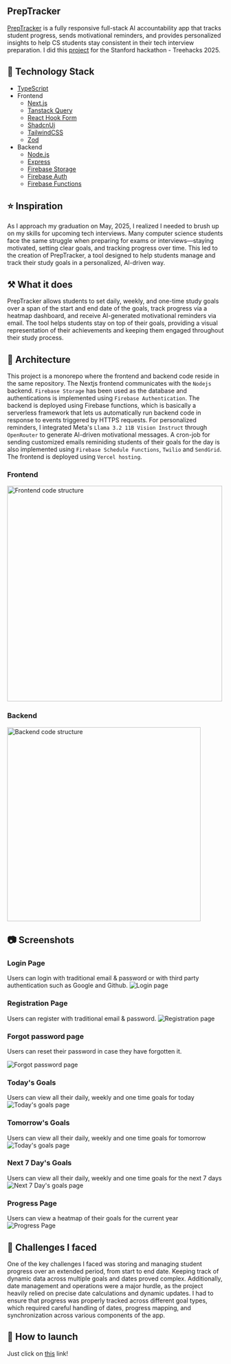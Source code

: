 ## PrepTracker

[PrepTracker](https://prep-tracker.vercel.app/) is a fully responsive full-stack AI accountability app that tracks student progress, sends motivational reminders, and provides
personalized insights to help CS students stay consistent in their tech interview preparation. I did this [project](https://devpost.com/software/preptracker?ref_content=user-portfolio&ref_feature=in_progress) for the Stanford hackathon - Treehacks 2025. 

## :pancakes: Technology Stack

- [TypeScript](https://www.typescriptlang.org/)
- Frontend
  - [Next.js](https://nextjs.org/)
  - [Tanstack Query](https://tanstack.com/query/latest)
  - [React Hook Form](https://react-hook-form.com/)
  - [ShadcnUi](https://ui.shadcn.com/)
  - [TailwindCSS](https://tailwindcss.com/)
  - [Zod](https://zod.dev/)
- Backend
  - [Node.js](https://nodejs.org/en)
  - [Express](https://expressjs.com/)
  - [Firebase Storage](https://firebase.google.com/products/storage)
  - [Firebase Auth](https://firebase.google.com/products/auth)
  - [Firebase Functions](https://firebase.google.com/products/functions)

## :star: Inspiration
As I approach my graduation on May, 2025, I realized I needed to brush up on my skills for upcoming tech interviews. 
Many computer science students face the same struggle when preparing for exams or interviews—staying motivated, setting clear goals, and tracking progress over time. This led to the creation of PrepTracker, 
a tool designed to help students manage and track their study goals in a personalized, AI-driven way.

## :hammer_and_pick: What it does
PrepTracker allows students to set daily, weekly, and one-time study goals over a span of the start and end date of the goals, track progress via a heatmap dashboard, and receive AI-generated motivational reminders via email. 
The tool helps students stay on top of their goals, providing a visual representation of their achievements and keeping them engaged throughout their study process.

## :european_castle: Architecture
This project is a monorepo where the frontend and backend code reside in the same repository. The Nextjs frontend communicates with the `Nodejs` backend. `Firebase Storage` has been used as 
the database and authentications is implemented using `Firebase Authentication`. The backend is deployed using Firebase functions, which is basically a serverless framework that lets us automatically 
run backend code in response to events triggered by HTTPS requests. For personalized reminders, I integrated Meta's `Llama 3.2 11B Vision Instruct` through `OpenRouter` to generate AI-driven motivational messages. 
A cron-job for sending customized emails reminiding students of their goals for the day is also implemented using `Firebase Schedule Functions`, `Twilio` and `SendGrid`. 
The frontend is deployed using `Vercel hosting`.

### Frontend
<img width="500" alt="Frontend code structure" src="https://github.com/user-attachments/assets/c83149e1-6624-4d67-8b36-f7b300771009">

### Backend
<img width="450" alt="Backend code structure" src="https://github.com/user-attachments/assets/ea3ff270-7b4e-493d-b287-a485de2955b8">

## :camera: Screenshots

### Login Page
Users can login with traditional email & password or with third party authentication such as Google and Github.
![Login page](https://github.com/user-attachments/assets/edfca8d6-028b-4658-a6b2-247c3f7ee7bd "Login page")


### Registration Page
Users can register with traditional email & password.
![Registration page](https://github.com/user-attachments/assets/9bf40b58-62a2-48e5-b70a-fe96b0dc7196 "Registration page")


### Forgot password page
Users can reset their password in case they have forgotten it.

![Forgot password page](https://github.com/user-attachments/assets/672eed00-06fb-4bb1-9562-cdd2c31807c8 "Forgot password page")

### Today's Goals

Users can view all their daily, weekly and one time goals for today
![Today's goals page](https://github.com/user-attachments/assets/34e18408-3974-4bf0-8c77-76118d62b927 "Today's goals page")

### Tomorrow's Goals
Users can view all their daily, weekly and one time goals for tomorrow
![Today's goals page](https://github.com/user-attachments/assets/1a6d85a0-e1d5-4bcc-8a9d-ee24d5e6281f "Tomorrow's goals page")

### Next 7 Day's Goals
Users can view all their daily, weekly and one time goals for the next 7 days
![Next 7 Day's goals page](https://github.com/user-attachments/assets/1237c29b-66e7-43ed-922a-93ce830d7741 "Today's goals page")

### Progress Page
Users can view a heatmap of their goals for the current year
![Progress Page](https://github.com/user-attachments/assets/1ad7d7f2-ccb5-4924-a0ea-e61b5a943f06 "Progress Page")

## :construction: Challenges I faced
One of the key challenges I faced was storing and managing student progress over an extended period, from start to end date. Keeping track of dynamic data across multiple goals and dates proved complex. Additionally, date management and operations were a major hurdle, as the project heavily relied on precise date calculations and dynamic updates. I had to ensure that progress was properly tracked across different goal types, which required careful handling of dates, progress mapping, and synchronization across various components of the app.

## :rocket: How to launch
Just click on <a href="https://prep-tracker.vercel.app/" target="_blank">this</a> link!
